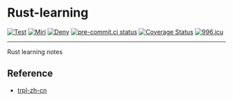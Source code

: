 # Rust-learning

[![Test](https://github.com/KaiserLancelot/Rust-learning/actions/workflows/test.yml/badge.svg)](https://github.com/KaiserLancelot/Rust-learning/actions/workflows/test.yml)
[![Miri](https://github.com/KaiserLancelot/Rust-learning/actions/workflows/miri.yml/badge.svg)](https://github.com/KaiserLancelot/Rust-learning/actions/workflows/miri.yml)
[![Deny](https://github.com/KaiserLancelot/Rust-learning/actions/workflows/deny.yml/badge.svg)](https://github.com/KaiserLancelot/Rust-learning/actions/workflows/deny.yml)
[![pre-commit.ci status](https://results.pre-commit.ci/badge/github/KaiserLancelot/Rust-learning/main.svg)](https://results.pre-commit.ci/latest/github/KaiserLancelot/Rust-learning/main)
[![Coverage Status](https://codecov.io/gh/KaiserLancelot/Rust-learning/branch/main/graph/badge.svg?token=E9SCO20RMK)](https://codecov.io/gh/KaiserLancelot/Rust-learning)
[![996.icu](https://img.shields.io/badge/link-996.icu-red.svg)](https://996.icu)

---

Rust learning notes

## Reference

- [trpl-zh-cn](https://github.com/KaiserY/trpl-zh-cn)
